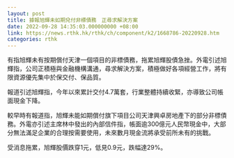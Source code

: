 ```yaml
---
layout: post
title: 據報旭輝未如期兌付非標債務　正尋求解決方案
date: 2022-09-28 14:35:03.000000000 +08:00
link: https://news.rthk.hk/rthk/ch/component/k2/1668786-20220928.htm
categories: rthk
---
```


有指旭輝未有按期償付天津一個項目的非標債務，拖累旭輝股債急挫。外電引述旭輝指，公司正積極與金融機構溝通，尋求解決方案，積極做好各項經營工作，將有限資源優先集中於保交付、保品質。

報道引述旭輝指，今年以來累計交付4.7萬套，行業整體持續收緊，亦導致公司帳面現金下降。

較早時有報道指，旭輝未能如期償付旗下項目公司天津興卓房地產下的部分非標債務。外電亦引述主席林中發出的內部信件指，帳面逾300億元人民幣現金中，大部分無法滿足企業的合理按需要使用，未來數月現金流將承受前所未有的挑戰。

受消息拖累，旭輝股價跌穿1元，低見0.9元，跌幅達29%。
